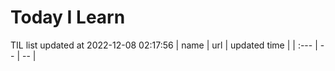 # Today I Learn 
TIL list updated at 2022-12-08 02:17:56
| name | url | updated time |
| :--- | -- | -- |
